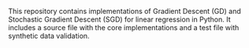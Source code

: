 This repository contains implementations of Gradient Descent (GD) and Stochastic Gradient Descent (SGD) for linear regression in Python. It includes a source file with the core implementations and a test file with synthetic data validation.
